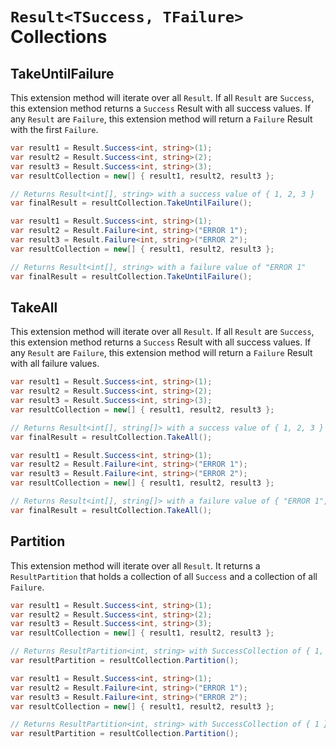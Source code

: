 # `Result<TSuccess, TFailure>` Collections

## TakeUntilFailure

This extension method will iterate over all `Result`.  If all `Result` are `Success`, this extension method returns a `Success` Result with all success values.  If any `Result` are `Failure`, this extension method will return a `Failure` Result with the first `Failure`.

``` csharp
var result1 = Result.Success<int, string>(1);
var result2 = Result.Success<int, string>(2);
var result3 = Result.Success<int, string>(3);
var resultCollection = new[] { result1, result2, result3 };

// Returns Result<int[], string> with a success value of { 1, 2, 3 }
var finalResult = resultCollection.TakeUntilFailure();
```

``` csharp
var result1 = Result.Success<int, string>(1);
var result2 = Result.Failure<int, string>("ERROR 1");
var result3 = Result.Failure<int, string>("ERROR 2");
var resultCollection = new[] { result1, result2, result3 };

// Returns Result<int[], string> with a failure value of "ERROR 1"
var finalResult = resultCollection.TakeUntilFailure();
```

## TakeAll

This extension method will iterate over all `Result`.  If all `Result` are `Success`, this extension method returns a `Success` Result with all success values.  If any `Result` are `Failure`, this extension method will return a `Failure` Result with all failure values.

``` csharp
var result1 = Result.Success<int, string>(1);
var result2 = Result.Success<int, string>(2);
var result3 = Result.Success<int, string>(3);
var resultCollection = new[] { result1, result2, result3 };

// Returns Result<int[], string[]> with a success value of { 1, 2, 3 }
var finalResult = resultCollection.TakeAll();
```

``` csharp
var result1 = Result.Success<int, string>(1);
var result2 = Result.Failure<int, string>("ERROR 1");
var result3 = Result.Failure<int, string>("ERROR 2");
var resultCollection = new[] { result1, result2, result3 };

// Returns Result<int[], string[]> with a failure value of { "ERROR 1", "ERROR 2" }
var finalResult = resultCollection.TakeAll();
```

## Partition

This extension method will iterate over all `Result`.  It returns a `ResultPartition` that holds a collection of all `Success` and a collection of all `Failure`.

``` csharp
var result1 = Result.Success<int, string>(1);
var result2 = Result.Success<int, string>(2);
var result3 = Result.Success<int, string>(3);
var resultCollection = new[] { result1, result2, result3 };

// Returns ResultPartition<int, string> with SuccessCollection of { 1, 2, 3 } and empty FailureCollection
var resultPartition = resultCollection.Partition();
```

``` csharp
var result1 = Result.Success<int, string>(1);
var result2 = Result.Failure<int, string>("ERROR 1");
var result3 = Result.Failure<int, string>("ERROR 2");
var resultCollection = new[] { result1, result2, result3 };

// Returns ResultPartition<int, string> with SuccessCollection of { 1 } and FailureCollection of { "ERROR 1", "ERROR 2" }
var resultPartition = resultCollection.Partition();
```
